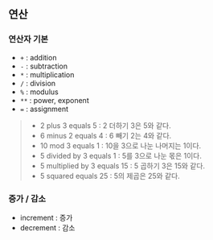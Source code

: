 ## 연산

### 연산자 기본
- `+` : addition
- `-` : subtraction
- `*` : multiplication
- `/` : division
- `%` : modulus
- `**` : power, exponent
- `=` : assignment

> - 2 plus 3 equals 5 : 2 더하기 3은 5와 같다.
> - 6 minus 2 equals 4 : 6 빼기 2는 4와 같다.
> - 10 mod 3 equals 1 : 10을 3으로 나눈 나머지는 1이다.
> - 5 divided by 3 equals 1 : 5를 3으로 나눈 몫은 1이다.
> - 5 multiplied by 3 equals 15 : 5 곱하기 3은 15와 같다.
> - 5 squared equals 25 : 5의 제곱은 25와 같다.


### 증가 / 감소

- increment : 증가
- decrement : 감소
